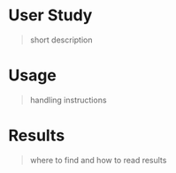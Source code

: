 # User Study

> short description

# Usage

> handling instructions

# Results

> where to find and how to read results

